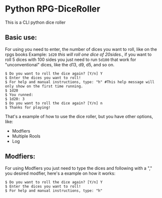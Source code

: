 # Python RPG-DiceRoller

This is a CLI python dice roller

## Basic use:

For using you need to enter, the number of dices you want to roll, like on the rpgs books
Example: `1d20` *this will roll one dice of 20sides.*, if you want to roll 5 dices with 100 sides
you just need to run `5d100` that work for "unconventional" dices, like the d13, d9, d5, and so on.

```
$ Do you want to roll the dice again? [Y/n] Y
$ Enter the dices you want to roll!
$ For help and manual instructions, type: "h" #This help message will only show on the first time running.
$ 1d20
$ You runned:
$ 1d20: 3
$ Do you want to roll the dice again? [Y/n] n
$ Thanks for playing!
```
That's a example of how to use the dice roller, but you have other options, like:

* Modfiers
* Multiple Rools
* Log

## Modfiers:

For using Modfiers you just need to type the dices and following with a "," you desired modfier, here's
a example on how it works:

```
$ Do you want to roll the dice again? [Y/n] Y
$ Enter the dices you want to roll!
$ For help and manual instructions, type: "h"
```
